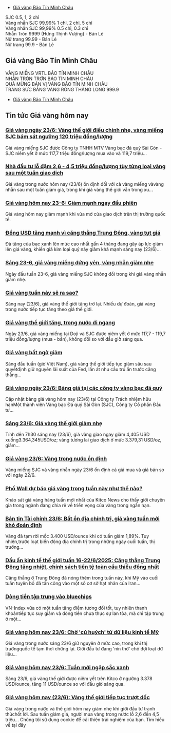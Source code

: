 

  * [Giá vàng Bảo Tín Minh Châu](https://baomoi.com/tien-ich-gia-vang-btmc.epi)

  
SJC 0.5, 1, 2 chỉ  
Vàng nhẫn SJC 99,99% 1 chỉ, 2 chỉ, 5 chỉ  
Vàng nhẫn SJC 99,99% 0.5 chỉ, 0.3 chỉ  
Nhẫn Tròn 9999 (Hưng Thịnh Vượng) - Bán Lẻ  
Nữ trang 99.99 - Bán Lẻ  
Nữ trang 99.9 - Bán Lẻ  
## Giá vàng Bảo Tín Minh Châu  
VÀNG MIẾNG VRTL BẢO TÍN MINH CHÂU  
NHẪN TRÒN TRƠN BẢO TÍN MINH CHÂU  
QUÀ MỪNG BẢN VỊ VÀNG BẢO TÍN MINH CHÂU  
TRANG SỨC BẰNG VÀNG RỒNG THĂNG LONG 999.9  
  * [Giá vàng Bảo Tín Minh Châu](https://baomoi.com/tien-ich-gia-vang-btmc.epi)


## Tin tức Giá vàng hôm nay
### [Giá vàng ngày 23/6: Vàng thế giới điều chỉnh nhẹ, vàng miếng SJC bám sát ngưỡng 120 triệu đồng/lượng](https://baomoi.com/gia-vang-ngay-23-6-vang-the-gioi-dieu-chinh-nhe-vang-mieng-sjc-bam-sat-nguong-120-trieu-dong-luong-c52570426.epi "Giá vàng ngày 23/6: Vàng thế giới điều chỉnh nhẹ, vàng miếng SJC bám sát ngưỡng 120 triệu đồng/lượng")
Giá vàng miếng SJC được Công ty TNHH MTV Vàng bạc đá quý Sài Gòn -SJC niêm yết ở mức 117,7 triệu đồng/lượng mua vào và 119,7 triệu...
### [Nhà đầu tư lỗ đậm 2,6 - 4,5 triệu đồng/lượng tùy từng loại vàng sau một tuần giao dịch](https://baomoi.com/nha-dau-tu-lo-dam-2-6-4-5-trieu-dong-luong-tuy-tung-loai-vang-sau-mot-tuan-giao-dich-c52570375.epi "Nhà đầu tư lỗ đậm 2,6 - 4,5 triệu đồng/lượng tùy từng loại vàng sau một tuần giao dịch")
Giá vàng trong nước hôm nay (23/6) ổn định đối với cả vàng miếng vàvàng nhẫn sau một tuần giảm giá, trong khi giá vàng thế giới vẫn trong xu...
### [Giá vàng hôm nay 23-6: Giảm mạnh ngay đầu phiên](https://baomoi.com/gia-vang-hom-nay-23-6-giam-manh-ngay-dau-phien-c52570377.epi "Giá vàng hôm nay 23-6: Giảm mạnh ngay đầu phiên")
Giá vàng hôm nay giảm mạnh khi vừa mở cửa giao dịch trên thị trường quốc tế.
### [Đồng USD tăng mạnh vì căng thẳng Trung Đông, vàng tụt giá](https://baomoi.com/dong-usd-tang-manh-vi-cang-thang-trung-dong-vang-tut-gia-c52570354.epi "Đồng USD tăng mạnh vì căng thẳng Trung Đông, vàng tụt giá")
Đà tăng của bạc xanh lên mức cao nhất gần 4 tháng đang gây áp lực giảm lên giá vàng, khiến giá kim loại quý này giảm khá mạnh sáng nay (23/6)...
### [Sáng 23-6, giá vàng miếng đứng yên, vàng nhẫn giảm nhẹ](https://baomoi.com/sang-23-6-gia-vang-mieng-dung-yen-vang-nhan-giam-nhe-c52570430.epi "Sáng 23-6, giá vàng miếng đứng yên, vàng nhẫn giảm nhẹ")
Ngày đầu tuần 23-6, giá vàng miếng SJC không đổi trong khi giá vàng nhẫn giảm nhẹ.
### [Giá vàng tuần này sẽ ra sao?](https://baomoi.com/gia-vang-tuan-nay-se-ra-sao-c52570214.epi "Giá vàng tuần này sẽ ra sao?")
Sáng nay (23/6), giá vàng thế giới tăng trở lại. Nhiều dự đoán, giá vàng trong nước tiếp tục tăng theo giá thế giới.
### [Giá vàng thế giới tăng, trong nước đi ngang](https://baomoi.com/gia-vang-the-gioi-tang-trong-nuoc-di-ngang-c52570181.epi "Giá vàng thế giới tăng, trong nước đi ngang")
Ngày 23/6, giá vàng miếng tại Doji và SJC được niêm yết ở mức 117,7 - 119,7 triệu đồng/lượng (mua - bán), không đổi so với đầu giờ sáng qua.
### [Giá vàng bất ngờ giảm](https://baomoi.com/gia-vang-bat-ngo-giam-c52570200.epi "Giá vàng bất ngờ giảm")
Sáng đầu tuần (giờ Việt Nam), giá vàng thế giới tiếp tục giảm sâu sau quyếtđịnh giữ nguyên lãi suất của Fed, lấn át nhu cầu trú ẩn trước căng thẳng...
### [Giá vàng ngày 23/6: Bảng giá tại các công ty vàng bạc đá quý](https://baomoi.com/gia-vang-ngay-23-6-bang-gia-tai-cac-cong-ty-vang-bac-da-quy-c52569994.epi "Giá vàng ngày 23/6: Bảng giá tại các công ty vàng bạc đá quý")
Cập nhật bảng giá vàng hôm nay (23/6) tại Công ty Trách nhiệm hữu hạnMột thành viên Vàng bạc Đá quý Sài Gòn (SJC), Công ty Cổ phần Đầu tư...
### [Sáng 23/6: Giá vàng thế giới giảm nhẹ](https://baomoi.com/sang-23-6-gia-vang-the-gioi-giam-nhe-c52570012.epi "Sáng 23/6: Giá vàng thế giới giảm nhẹ")
Tính đến 7h30 sáng nay (23/6), giá vàng giao ngay giảm 4,405 USD xuống3.364,345USD/oz; vàng tương lai giao dịch ở mức 3.379,31 USD/oz, giảm...
### [Giá vàng 23/6: Vàng trong nước ổn định](https://baomoi.com/gia-vang-23-6-vang-trong-nuoc-on-dinh-c52569666.epi "Giá vàng 23/6: Vàng trong nước ổn định")
Vàng miếng SJC và vàng nhẫn ngày 23/6 ổn định cả giá mua và giá bán so với ngày 22/6.
### [Phố Wall dự báo giá vàng trong tuần này như thế nào?](https://baomoi.com/pho-wall-du-bao-gia-vang-trong-tuan-nay-nhu-the-nao-c52569582.epi "Phố Wall dự báo giá vàng trong tuần này như thế nào?")
Khảo sát giá vàng hàng tuần mới nhất của Kitco News cho thấy giới chuyên gia trong ngành đang chia rẽ về triển vọng của vàng trong ngắn hạn.
### [Bản tin Tài chính 23/6: Bất ổn địa chính trị, giá vàng tuần mới khó đoán định](https://baomoi.com/ban-tin-tai-chinh-23-6-bat-on-dia-chinh-tri-gia-vang-tuan-moi-kho-doan-dinh-c52570011.epi "Bản tin Tài chính 23/6: Bất ổn địa chính trị, giá vàng tuần mới khó đoán định")
Vàng đã tạm rời mốc 3.400 USD/ounce khi có tuần giảm 1,89%. Tuy nhiên,trước loạt biến động địa chính trị trong những ngày cuối tuần, thị trường...
### [Dấu ấn kinh tế thế giới tuần 16-22/6/2025: Căng thẳng Trung Đông tăng nhiệt, chính sách tiền tệ toàn cầu thiếu đồng nhất](https://baomoi.com/dau-an-kinh-te-the-gioi-tuan-16-22-6-2025-cang-thang-trung-dong-tang-nhiet-chinh-sach-tien-te-toan-cau-thieu-dong-nhat-c52569123.epi "Dấu ấn kinh tế thế giới tuần 16-22/6/2025: Căng thẳng Trung Đông tăng nhiệt, chính sách tiền tệ toàn cầu thiếu đồng nhất")
Căng thẳng ở Trung Đông đã nóng thêm trong tuần này, khi Mỹ vào cuối tuần tuyên bố đã tấn công vào một số cơ sở hạt nhân của Iran...
### [Dòng tiền tập trung vào bluechips](https://baomoi.com/dong-tien-tap-trung-vao-bluechips-c52569078.epi "Dòng tiền tập trung vào bluechips")
VN-Index vừa có một tuần tăng điểm tương đối tốt, tuy nhiên thanh khoảntiếp tục suy giảm và dòng tiền chưa thực sự lan tỏa, mà chỉ tập trung ở một...
### [Giá vàng hôm nay 23/6: Chờ 'cú huých' từ dữ liệu kinh tế Mỹ](https://baomoi.com/gia-vang-hom-nay-23-6-cho-cu-huych-tu-du-lieu-kinh-te-my-c52568912.epi "Giá vàng hôm nay 23/6: Chờ 'cú huých' từ dữ liệu kinh tế Mỹ")
Giá vàng trong nước sáng 23/6 giữ nguyên ở mức cao, trong khi thị trườngquốc tế tạm thời chững lại. Giới đầu tư đang 'nín thở' chờ đợi loạt dữ liệu...
### [Giá vàng hôm nay 23/6: Tuần mới ngập sắc xanh](https://baomoi.com/gia-vang-hom-nay-23-6-tuan-moi-ngap-sac-xanh-c52568995.epi "Giá vàng hôm nay 23/6: Tuần mới ngập sắc xanh")
Sáng 23/6, giá vàng thế giới được niêm yết trên Kitco ở ngưỡng 3.378 USD/ounce, tăng 11 USD/ounce so với đầu giờ sáng qua.
### [Giá vàng hôm nay (23/6): Vàng thế giới tiếp tục trượt dốc](https://baomoi.com/gia-vang-hom-nay-23-6-vang-the-gioi-tiep-tuc-truot-doc-c52568871.epi "Giá vàng hôm nay \(23/6\): Vàng thế giới tiếp tục trượt dốc")
Giá vàng trong nước và thế giới hôm nay giảm nhẹ khi giới đầu tư tranh thủchốt lời. Sau tuần giảm giá, người mua vàng trong nước lỗ 2,6 đến 4,5 triệu...
Chúng tôi sử dụng cookie để cải thiện trải nghiệm của bạn. Tìm hiểu về tại đây
